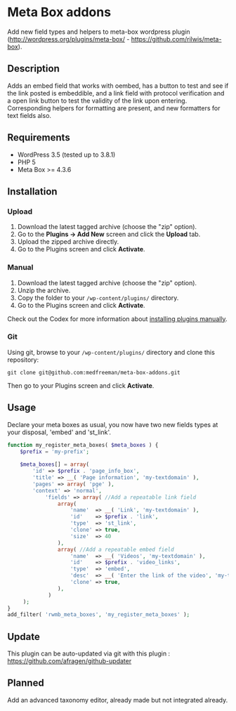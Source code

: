 # Meta Box addons

Add new field types and helpers to meta-box wordpress plugin (http://wordpress.org/plugins/meta-box/ - https://github.com/rilwis/meta-box).

## Description

Adds an embed field that works with oembed, has a button to test and see if the link posted is embeddible, and a link field with protocol verification and a open link button to test the validity of the link upon entering.
Corresponding helpers for formatting are present, and new formatters for text fields also.

## Requirements
 * WordPress 3.5 (tested up to 3.8.1)
 * PHP 5
 * Meta Box >= 4.3.6

## Installation

### Upload

1. Download the latest tagged archive (choose the "zip" option).
2. Go to the __Plugins -> Add New__ screen and click the __Upload__ tab.
3. Upload the zipped archive directly.
4. Go to the Plugins screen and click __Activate__.

### Manual

1. Download the latest tagged archive (choose the "zip" option).
2. Unzip the archive.
3. Copy the folder to your `/wp-content/plugins/` directory.
4. Go to the Plugins screen and click __Activate__.

Check out the Codex for more information about [installing plugins manually](http://codex.wordpress.org/Managing_Plugins#Manual_Plugin_Installation).

### Git

Using git, browse to your `/wp-content/plugins/` directory and clone this repository:

`git clone git@github.com:medfreeman/meta-box-addons.git`

Then go to your Plugins screen and click __Activate__.

## Usage

Declare your meta boxes as usual, you now have two new fields types at your disposal, 'embed' and 'st_link'.

```PHP
function my_register_meta_boxes( $meta_boxes ) {
	$prefix = 'my-prefix';
	
	$meta_boxes[] = array(
        'id' => $prefix . 'page_info_box',
        'title' => __( 'Page information', 'my-textdomain' ),
        'pages' => array( 'pge' ),
        'context' => 'normal',
            'fields' => array( //Add a repeatable link field
			    array(
                    'name'	=> __( 'Link', 'my-textdomain' ),
                    'id'	=> $prefix . 'link',
                    'type'	=> 'st_link',
                    'clone'	=> true,
                    'size'	=> 40
                ),
				array( //Add a repeatable embed field
					'name' 	=> __( 'Videos', 'my-textdomain' ),
					'id' 	=> $prefix . 'video_links',
					'type' 	=> 'embed',
					'desc' 	=> __( 'Enter the link of the video', 'my-textdomain' ),
					'clone'	=> true,
				),
             )
     );
}
add_filter( 'rwmb_meta_boxes', 'my_register_meta_boxes' );
```

## Update

This plugin can be auto-updated via git with this plugin : https://github.com/afragen/github-updater

## Planned

Add an advanced taxonomy editor, already made but not integrated already.
